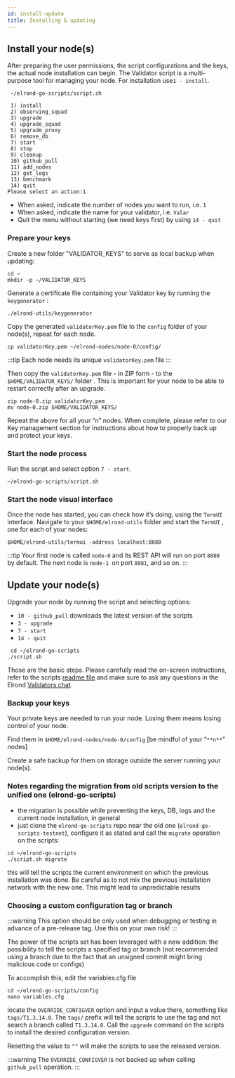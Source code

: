 ```yaml
---
id: install-update
title: Installing & updating
---
```


## Install your node(s)

After preparing the user permissions, the script configurations and the keys, the actual node installation can begin. The Validator script is a multi-purpose tool for managing your node. For installation use`1 - install`.

```
 ~/elrond-go-scripts/script.sh

 1) install
 2) observing_squad
 3) upgrade
 4) upgrade_squad
 5) upgrade_proxy
 6) remove_db
 7) start
 8) stop
 9) cleanup
 10) github_pull
 11) add_nodes
 12) get_logs
 13) benchmark
 14) quit
Please select an action:1
```

- When asked, indicate the number of nodes you want to run, i.e. `1`
- When asked, indicate the name for your validator, i.e. `Valar`
- Quit the menu without starting (we need keys first) by using `14 - quit`

### Prepare your keys

Create a new folder "VALIDATOR_KEYS" to serve as local backup when updating:

```
cd ~
mkdir -p ~/VALIDATOR_KEYS
```

Generate a certificate file containing your Validator key by running the `keygenerator` :

```
./elrond-utils/keygenerator
```

Copy the generated `validatorKey.pem` file to the `config` folder of your node(s), repeat for each node.

```
cp validatorKey.pem ~/elrond-nodes/node-0/config/
```

:::tip
Each node needs its unique `validatorKey.pem` file
:::

Then copy the `validatorKey.pem` file - in ZIP form - to the `$HOME/VALIDATOR_KEYS/` folder . This is important for your node to be able to restart correctly after an upgrade.

```
zip node-0.zip validatorKey.pem
mv node-0.zip $HOME/VALIDATOR_KEYS/
```

Repeat the above for all your “n” nodes. When complete, please refer to our Key management section for instructions about how to properly back up and protect your keys.

### Start the node process

Run the script and select option `7 - start`.

```
~/elrond-go-scripts/script.sh
```

### Start the node visual interface

Once the node has started, you can check how it’s doing, using the `TermUI` interface. Navigate to your `$HOME/elrond-utils` folder and start the `TermUI` , one for each of your nodes:

```
$HOME/elrond-utils/termui -address localhost:8080
```

:::tip
Your first node is called `node-0` and its REST API will run on port `8080` by default. The next node is `node-1 `on port `8081`, and so on.
:::

## Update your node(s)

Upgrade your node by running the script and selecting options:

- `10 - github_pull` downloads the latest version of the scripts
- `3 - upgrade`
- `7 - start`
- `14 - quit`

```
 cd ~/elrond-go-scripts
./script.sh
```

Those are the basic steps. Please carefully read the on-screen instructions, refer to the scripts [readme file](https://github.com/ElrondNetwork/elrond-go-scripts/blob/master/README.md) and make sure to ask any questions in the Elrond [Validators chat](https://t.me/ElrondValidators).

### Backup your keys

Your private keys are needed to run your node. Losing them means losing control of your node.

Find them in `$HOME/elrond-nodes/node-0/config` [be mindful of your “`**n**`” nodes]

Create a safe backup for them on storage outside the server running your node(s).

### Notes regarding the migration from old scripts version to the unified one (elrond-go-scripts)

- the migration is possible while preventing the keys, DB, logs and the current node installation, in general
- just clone the `elrond-go-scripts` repo near the old one (`elrond-go-scripts-testnet`), configure it as stated and 
call the `migrate` operation on the scripts:
```
cd ~/elrond-go-scripts
./script.sh migrate
```
this will tell the scripts the current environment on which the previous installation was done. Be careful as to
not mix the previous installation network with the new one. This might lead to unpredictable results

### Choosing a custom configuration tag or branch

:::warning
This option should be only used when debugging or testing in advance of a pre-release tag. 
Use this on your own risk!
:::

The power of the scripts set has been leveraged with a new addition: the possibility to tell the scripts a specified tag 
or branch (not recommended using a branch due to the fact that an unsigned commit might bring malicious code or configs)

To accomplish this, edit the variables.cfg file
```
cd ~/elrond-go-scripts/config
nano variables.cfg
```
locate the `OVERRIDE_CONFIGVER` option and input a value there, something like `tags/T1.3.14.0`.
The `tags/` prefix will tell the scripts to use the tag and not search a branch called `T1.3.14.0`. 
Call the `upgrade` command on the scripts to install the desired configuration version.

Resetting the value to `""` will make the scripts to use the released version. 

:::warning
The `OVERRIDE_CONFIGVER` is not backed up when calling `github_pull` operation.
:::
